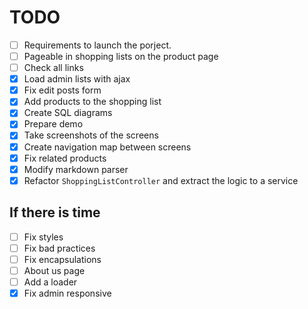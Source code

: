 # TODO

- [ ] Requirements to launch the porject. 
- [ ] Pageable in shopping lists on the product page
- [ ] Check all links
- [x] Load admin lists with ajax
- [X] Fix edit posts form
- [X] Add products to the shopping list
- [X] Create SQL diagrams
- [X] Prepare demo
- [X] Take screenshots of the screens
- [X] Create navigation map between screens
- [X] Fix related products
- [X] Modify markdown parser
- [X] Refactor `ShoppingListController` and extract the logic to a service

## If there is time
- [ ] Fix styles
- [ ] Fix bad practices
- [ ] Fix encapsulations
- [ ] About us page
- [ ] Add a loader
- [X] Fix admin responsive